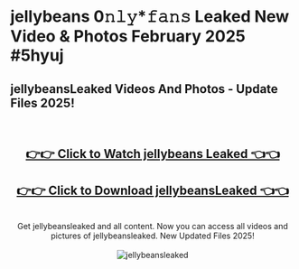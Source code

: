 # jellybeans 0𝚗𝚕𝚢*𝚏𝚊𝚗𝚜 Leaked New Video & Photos February 2025 #5hyuj

<h2>jellybeansLeaked Videos And Photos - Update Files 2025!</h2>
<br>
<div align="center">
<h2><a href="https://mediaupload.pro?title=jellybeans&ref=11F" rel="nofollow">👉👉 Click to Watch jellybeans Leaked 👈👈</a></h2>
<h2><a href="https://mediaupload.pro?title=jellybeans&ref=11F" rel="nofollow">👉👉 Click to Download jellybeansLeaked 👈👈</a></h2>
<br>
Get jellybeansleaked and all content. Now you can access all videos and pictures of jellybeansleaked. New Updated Files 2025!
<br>
<br>
<a href="https://mediaupload.pro?title=jellybeans&ref=11F" rel="nofollow" data-target="animated-image.originalLink"><img src="https://i.ibb.co/Gkj2r4b/banner.png" alt="jellybeansleaked" style="max-width: 100%; display: inline-block;" data-target="animated-image.originalImage"></a>
</div>
<br>

